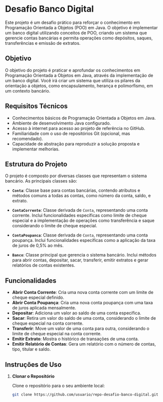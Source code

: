 # Desafio Banco Digital

Este projeto é um desafio prático para reforçar o conhecimento em Programação Orientada a Objetos (POO) em Java. O objetivo é implementar um banco digital utilizando conceitos de POO, criando um sistema que gerencie contas bancárias e permita operações como depósitos, saques, transferências e emissão de extratos.

## Objetivo

O objetivo do projeto é praticar e aprofundar os conhecimentos em Programação Orientada a Objetos em Java, através da implementação de um banco digital. Você irá criar um sistema que utiliza os pilares da orientação a objetos, como encapsulamento, herança e polimorfismo, em um contexto bancário.

## Requisitos Técnicos

- Conhecimentos básicos de Programação Orientada a Objetos em Java.
- Ambiente de desenvolvimento Java configurado.
- Acesso à internet para acesso ao projeto de referência no GitHub.
- Familiaridade com o uso de repositórios Git (opcional, mas recomendado).
- Capacidade de abstração para reproduzir a solução proposta e implementar melhorias.

## Estrutura do Projeto

O projeto é composto por diversas classes que representam o sistema bancário. As principais classes são:

- **`Conta`**: Classe base para contas bancárias, contendo atributos e métodos comuns a todas as contas, como número da conta, saldo, e extrato.

- **`ContaCorrente`**: Classe derivada de `Conta`, representando uma conta corrente. Inclui funcionalidades específicas como limite de cheque especial e a implementação de operações como transferência e saque considerando o limite de cheque especial.

- **`ContaPoupanca`**: Classe derivada de `Conta`, representando uma conta poupança. Inclui funcionalidades específicas como a aplicação da taxa de juros de 0,5% ao mês.

- **`Banco`**: Classe principal que gerencia o sistema bancário. Inclui métodos para abrir contas, depositar, sacar, transferir, emitir extratos e gerar relatórios de contas existentes.

## Funcionalidades

- **Abrir Conta Corrente**: Cria uma nova conta corrente com um limite de cheque especial definido.
- **Abrir Conta Poupança**: Cria uma nova conta poupança com uma taxa de juros aplicada mensalmente.
- **Depositar**: Adiciona um valor ao saldo de uma conta específica.
- **Sacar**: Retira um valor do saldo de uma conta, considerando o limite de cheque especial na conta corrente.
- **Transferir**: Move um valor de uma conta para outra, considerando o limite de cheque especial na conta corrente.
- **Emitir Extrato**: Mostra o histórico de transações de uma conta.
- **Emitir Relatório de Contas**: Gera um relatório com o número de contas, tipo, titular e saldo.

## Instruções de Uso

1. **Clonar o Repositório**

   Clone o repositório para o seu ambiente local:
   ```bash
   git clone https://github.com/usuario/repo-desafio-banco-digital.git
